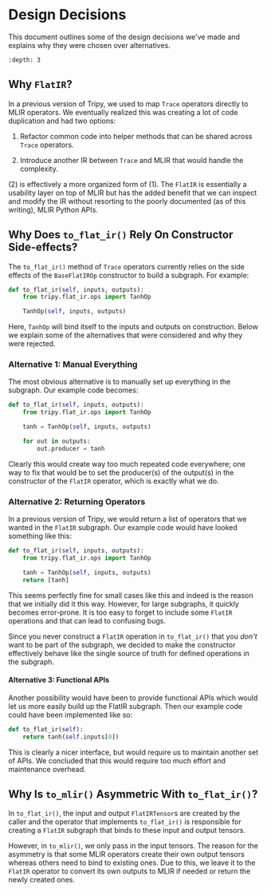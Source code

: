 # Design Decisions

This document outlines some of the design decisions we've made and explains why they
were chosen over alternatives.

```{contents} Table of Contents
:depth: 3
```

## Why `FlatIR`?

In a previous version of Tripy, we used to map `Trace` operators directly to MLIR
operators. We eventually realized this was creating a lot of code duplication and had two
options:

1. Refactor common code into helper methods that can be shared across `Trace` operators.

2. Introduce another IR between `Trace` and MLIR that would handle the complexity.

(2) is effectively a more organized form of (1). The `FlatIR` is essentially a usability layer
on top of MLIR but has the added benefit that we can inspect and modify the IR without
resorting to the poorly documented (as of this writing), MLIR Python APIs.


## Why Does `to_flat_ir()` Rely On Constructor Side-effects?

The `to_flat_ir()` method of `Trace` operators currently relies on the side effects of
the `BaseFlatIROp` constructor to build a subgraph. For example:

```py
def to_flat_ir(self, inputs, outputs):
    from tripy.flat_ir.ops import TanhOp

    TanhOp(self, inputs, outputs)
```

Here, `TanhOp` will bind itself to the inputs and outputs on construction.
Below we explain some of the alternatives that were considered and why they were rejected.

### Alternative 1: Manual Everything

The most obvious alternative is to manually set up everything in the subgraph.
Our example code becomes:

```py
def to_flat_ir(self, inputs, outputs):
    from tripy.flat_ir.ops import TanhOp

    tanh = TanhOp(self, inputs, outputs)

    for out in outputs:
        out.producer = tanh
```

Clearly this would create way too much repeated code everywhere; one way to fix that
would be to set the producer(s) of the output(s) in the constructor of the `FlatIR` operator,
which is exactly what we do.

### Alternative 2: Returning Operators

In a previous version of Tripy, we would return a list of operators that we wanted in the
`FlatIR` subgraph. Our example code would have looked something like this:

```py
def to_flat_ir(self, inputs, outputs):
    from tripy.flat_ir.ops import TanhOp

    tanh = TanhOp(self, inputs, outputs)
    return [tanh]
```

This seems perfectly fine for small cases like this and indeed is the reason that we initially
did it this way. However, for large subgraphs, it quickly becomes error-prone. It is too easy
to forget to include some `FlatIR` operations and that can lead to confusing bugs.

Since you never construct a `FlatIR` operation in `to_flat_ir()` that you *don't* want to be
part of the subgraph, we decided to make the constructor effectively behave like the single
source of truth for defined operations in the subgraph.

#### Alternative 3: Functional APIs

Another possibility would have been to provide functional APIs which would let us more easily
build up the FlatIR subgraph. Then our example code could have been implemented like so:

```py
def to_flat_ir(self):
    return tanh(self.inputs[0])
```

This is clearly a nicer interface, but would require us to maintain another set of APIs.
We concluded that this would require too much effort and maintenance overhead.


## Why Is `to_mlir()` Asymmetric With `to_flat_ir()`?

In `to_flat_ir()`, the input and output `FlatIRTensor`s are created by the caller and
the operator that implements `to_flat_ir()` is responsible for creating a `FlatIR` subgraph
that binds to these input and output tensors.

However, in `to_mlir()`, we only pass in the input tensors. The reason for the asymmetry is
that some MLIR operators create their own output tensors whereas others need to bind to
existing ones. Due to this, we leave it to the `FlatIR` operator to convert its own outputs
to MLIR if needed or return the newly created ones.
